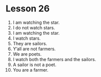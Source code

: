# Lesson 26

1. I am watching the star.
2. I do not watch stars.
3. I am watching the star.
4. I watch stars.
5. They are sailors.
6. Y’all are not farmers.
7. We are poets.
8. I watch both the farmers and the sailors.
9. A sailor is not a poet.
10. You are a farmer.
